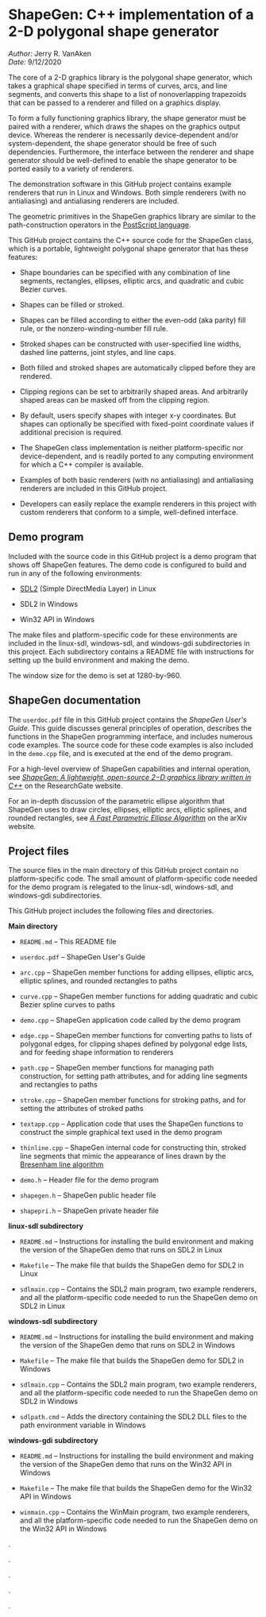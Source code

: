ShapeGen: C++ implementation of a 2-D polygonal shape generator
===============================================================

_Author:_ Jerry R. VanAken  
_Date:_ 9/12/2020

The core of a 2-D graphics library is the polygonal shape generator, which takes a graphical shape specified in terms of curves, arcs, and line segments, and converts this shape to a list of nonoverlapping trapezoids that can be passed to a renderer and filled on a graphics display.

To form a fully functioning graphics library, the shape generator must be paired with a renderer, which draws the shapes on the graphics output device. Whereas the renderer is necessarily device-dependent and/or system-dependent, the shape generator should be free of such dependencies. Furthermore, the interface between the renderer and shape generator should be well-defined to enable the shape generator to be ported easily to a variety of renderers.

The demonstration software in this GitHub project contains example renderers that run in Linux and Windows. Both simple renderers (with no antialiasing) and antialiasing renderers are included.

The geometric primitives in the ShapeGen graphics library are similar to the path-construction operators in the [PostScript language](https://www.adobe.com/content/dam/acom/en/devnet/actionscript/articles/psrefman.pdf).

This GitHub project contains the C++ source code for the ShapeGen class, which is a portable, lightweight polygonal shape generator that has these features:

* Shape boundaries can be specified with any combination of line segments, rectangles, ellipses, elliptic arcs, and quadratic and cubic Bezier curves.

* Shapes can be filled or stroked. 

* Shapes can be filled according to either the even-odd (aka parity) fill rule, or the nonzero-winding-number fill rule.

* Stroked shapes can be constructed with user-specified line widths, dashed line patterns, joint styles, and line caps.

* Both filled and stroked shapes are automatically clipped before they are rendered.

* Clipping regions can be set to arbitrarily shaped areas. And arbitrarily shaped areas can be masked off from the clipping region. 

* By default, users specify shapes with integer x-y coordinates. But shapes can optionally be specified with fixed-point coordinate values if additional precision is required.

* The ShapeGen class implementation is neither platform-specific nor device-dependent, and is readily ported to any computing environment for which a C++ compiler is available.

* Examples of both basic renderers (with no antialiasing) and antialiasing renderers are included in this GitHub project.

* Developers can easily replace the example renderers in this project with custom renderers that conform to a simple, well-defined interface.

## Demo program

Included with the source code in this GitHub project is a demo program that shows off ShapeGen features. The demo code is configured to build and run in any of the following environments:

 * [SDL2](https://wiki.libsdl.org/) (Simple DirectMedia Layer) in Linux

 * SDL2 in Windows

 * Win32 API in Windows

The make files and platform-specific code for these environments are included in the linux-sdl, windows-sdl, and windows-gdi subdirectories in this project. Each subdirectory contains a README file with instructions for setting up the build environment and making the demo.

The window size for the demo is set at 1280-by-960.

## ShapeGen documentation

The `userdoc.pdf` file in this GitHub project contains the _ShapeGen User's Guide_. This guide discusses general principles of operation, describes the functions in the ShapeGen programming interface, and includes numerous code examples. The source code for these code examples is also included in the `demo.cpp` file, and is executed at the end of the demo program.

For a high-level overview of ShapeGen capabilities and internal operation, see [_ShapeGen: A lightweight, open-source 2&minus;D graphics library written in C++_](https://www.researchgate.net/publication/341194243_ShapeGen_A_lightweight_open-source_2D_graphics_library_written_in_C) on the ResearchGate website.

For an in-depth discussion of the parametric ellipse algorithm that ShapeGen uses to draw circles, ellipses, elliptic arcs, elliptic splines, and rounded rectangles, see [_A Fast Parametric Ellipse Algorithm_](https://arxiv.org/abs/2009.03434) on the arXiv website.

## Project files

The source files in the main directory of this GitHub project contain no platform-specific code. The small amount of platform-specific code needed for the demo program is relegated to the linux-sdl, windows-sdl, and windows-gdi subdirectories.

This GitHub project includes the following files and directories.

**Main directory**

* `README.md` &ndash; This README file

* `userdoc.pdf` &ndash; ShapeGen User's Guide

* `arc.cpp` &ndash; ShapeGen member functions for adding ellipses, elliptic arcs, elliptic splines, and rounded rectangles to paths

* `curve.cpp` &ndash; ShapeGen member functions for adding quadratic and cubic Bezier spline curves to paths
 
* `demo.cpp` &ndash; ShapeGen application code called by the demo program
 
* `edge.cpp` &ndash; ShapeGen member functions for converting paths to lists of polygonal edges, for clipping shapes defined by polygonal edge lists, and for feeding shape information to renderers
 
* `path.cpp` &ndash; ShapeGen member functions for managing path construction, for setting path attributes, and for adding line segments and rectangles to paths 

* `stroke.cpp` &ndash; ShapeGen member functions for stroking paths, and for setting the attributes of stroked paths
 
* `textapp.cpp` &ndash; Application code that uses the ShapeGen functions to construct the simple graphical text used in the demo program
 
* `thinline.cpp` &ndash; ShapeGen internal code for constructing thin, stroked line segments that mimic the appearance of lines drawn by the [Bresenham line algorithm](https://en.wikipedia.org/wiki/Bresenham's_line_algorithm)
 
* `demo.h` &ndash; Header file for the demo program
 
* `shapegen.h` &ndash; ShapeGen public header file
 
* `shapepri.h` &ndash; ShapeGen private header file

**linux-sdl subdirectory**

* `README.md` &ndash; Instructions for installing the build environment and making the version of the ShapeGen demo that runs on SDL2 in Linux

* `Makefile` &ndash; The make file that builds the ShapeGen demo for SDL2 in Linux

* `sdlmain.cpp` &ndash; Contains the SDL2 main program, two example renderers, and all the platform-specific code needed to run the ShapeGen demo on SDL2 in Linux

**windows-sdl subdirectory**

* `README.md` &ndash; Instructions for installing the build environment and making the version of the ShapeGen demo that runs on SDL2 in Windows

* `Makefile` &ndash; The make file that builds the ShapeGen demo for SDL2 in Windows

* `sdlmain.cpp` &ndash; Contains the SDL2 main program, two example renderers, and all the platform-specific code needed to run the ShapeGen demo on SDL2 in Windows

* `sdlpath.cmd` &ndash; Adds the directory containing the SDL2 DLL files to the path environment variable in Windows

**windows-gdi subdirectory**

* `README.md` &ndash; Instructions for installing the build environment and making the version of the ShapeGen demo that runs on the Win32 API in Windows

* `Makefile` &ndash; The make file that builds the ShapeGen demo for the Win32 API in Windows

* `winmain.cpp` &ndash; Contains the WinMain program, two example renderers, and all the platform-specific code needed to run the ShapeGen demo on the Win32 API in Windows

.

.

.

.

.



